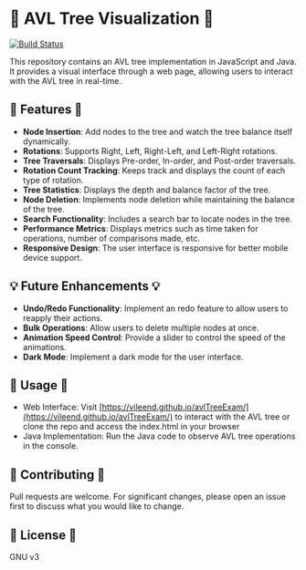 # 🌲 AVL Tree Visualization 🌲

[![Build Status](https://github.com/VileEnd/avlTreeExam/actions/workflows/pages/pages-build-deployment/badge.svg?branch=main)](https://github.com/VileEnd/avlTreeExam/actions/workflows/pages/pages-build-deployment)

This repository contains an AVL tree implementation in JavaScript and Java. It provides a visual interface through a web page, allowing users to interact with the AVL tree in real-time.

## 🎯 Features 🎯
- **Node Insertion**: Add nodes to the tree and watch the tree balance itself dynamically.
- **Rotations**: Supports Right, Left, Right-Left, and Left-Right rotations.
- **Tree Traversals**: Displays Pre-order, In-order, and Post-order traversals.
- **Rotation Count Tracking**: Keeps track and displays the count of each type of rotation.
- **Tree Statistics**: Displays the depth and balance factor of the tree.
- **Node Deletion**: Implements node deletion while maintaining the balance of the tree.
- **Search Functionality**: Includes a search bar to locate nodes in the tree.
- **Performance Metrics**: Displays metrics such as time taken for operations, number of comparisons made, etc.
- **Responsive Design**: The user interface is responsive for better mobile device support.

## 💡 Future Enhancements 💡
- **Undo/Redo Functionality**: Implement an redo feature to allow users to reapply their actions.
- **Bulk Operations**: Allow users to  delete multiple nodes at once.
- **Animation Speed Control**: Provide a slider to control the speed of the animations.
- **Dark Mode**: Implement a dark mode for the user interface.

## 🚀 Usage 🚀
- Web Interface: Visit [https://vileend.github.io/avlTreeExam/](https://vileend.github.io/avlTreeExam/) to interact with the AVL tree or clone the repo and access the index.html in your browser
- Java Implementation: Run the Java code to observe AVL tree operations in the console.

## 🤝 Contributing 🤝
Pull requests are welcome. For significant changes, please open an issue first to discuss what you would like to change.

## 📜 License 📜
GNU v3